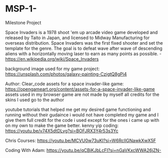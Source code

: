# MSP-1-
Milestone Project

Space Invaders is a 1978 shoot 'em up arcade video game developed and released by Taito in Japan, and licensed to Midway Manufacturing for overseas distribution. Space Invaders was the first fixed shooter and set the template for the genre. The goal is to defeat wave after wave of descending aliens with a horizontally moving laser to earn as many points as possible. -https://en.wikipedia.org/wiki/Space_Invaders

background image used for my game project: https://unsplash.com/photos/galaxy-painting-CzigtQ8gPi4

Author: Clear_code
assets for a space invader-like game: https://opengameart.org/content/assets-for-a-space-invader-like-game
assets used in my browser game are not made by myself all credits for the skins I used go to the author

youtube tutorials that helped me get my desired game functioning and running without their gudaince i would not have completed my game and I give them full credit for the code i used except for the ones i came up with on my own to make the game better.
kenny yip coding: https://youtu.be/v74X5dtDLvg?si=BOFJRX3Y4r53s3Yc

Chris Courses: https://youtu.be/MCVU0w73uKI?si=W6RcllGNawkXwX5F

Coding With Adam: https://youtu.be/qCBiKJbLcFI?si=nGaVKxcWWA26jZN-

